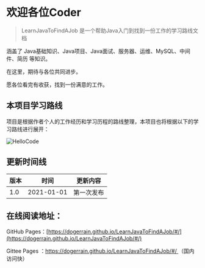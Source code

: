 # 欢迎各位Coder

> LearnJavaToFindAJob 是一个帮助Java入门到找到一份工作的学习路线文档

涵盖了 Java基础知识、Java项目、Java面试、服务器、运维、MySQL、中间件、简历 等知识。

在这里，期待与各位共同进步。

愿各位看完有收获，找到一份满意的工作。



## 本项目学习路线

项目是根据作者个人的工作经历和学习历程的路线整理，本项目也将根据以下的学习路线进行展开：

![HelloCode](https://blog-1253198264.cos.ap-guangzhou.myqcloud.com/HelloCode.png)

## 更新时间线

| 版本 | 时间       | 更新内容   |
| ---- | ---------- | ---------- |
| 1.0  | 2021-01-01 | 第一次发布 |



## 在线阅读地址：

GitHub Pages：[https://dogerrain.github.io/LearnJavaToFindAJob/#/](https://dogerrain.github.io/LearnJavaToFindAJob/#/)

Gittee Pages ：[https://dogerrain.github.io/LearnJavaToFindAJob/#/ ](https://dogerrain.github.io/LearnJavaToFindAJob/#/ )（国内访问快）



